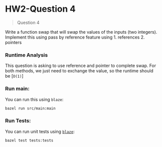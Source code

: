 # HW2-Question 4

> Question 4

Write a function swap that will swap the values of the inputs (two integers).  Implement this using pass by reference feature using 1. references 2. pointers 

### Runtime Analysis

This question is asking to use reference and pointer to complete swap.
For both methods, we just need to exchange the value, so the runtime should be [`O(1)`]

### Run main:

You can run this using `blaze`:

```bash
bazel run src/main:main
```

### Run Tests:

You can run unit tests using [`blaze`](installing-bazel):

```bash
bazel test tests:tests
```

